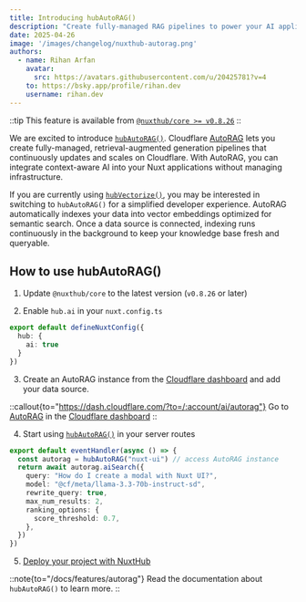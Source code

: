 ```yaml
---
title: Introducing hubAutoRAG()
description: "Create fully-managed RAG pipelines to power your AI applications with accurate and up-to-date information."
date: 2025-04-26
image: '/images/changelog/nuxthub-autorag.png'
authors:
  - name: Rihan Arfan
    avatar:
      src: https://avatars.githubusercontent.com/u/20425781?v=4
    to: https://bsky.app/profile/rihan.dev
    username: rihan.dev
---
```


::tip
This feature is available from [`@nuxthub/core >= v0.8.26`](https://github.com/nuxt-hub/core/releases/tag/v0.8.26)
::


We are excited to introduce [`hubAutoRAG()`](/docs/features/autorag). Cloudflare [AutoRAG](https://developers.cloudflare.com/autorag/) lets you create fully-managed, retrieval-augmented generation pipelines that continuously updates and scales on Cloudflare. With AutoRAG, you can integrate context-aware AI into your Nuxt applications without managing infrastructure.

If you are currently using [`hubVectorize()`](/docs/features/vectorize), you may be interested in switching to `hubAutoRAG()` for a simplified developer experience. AutoRAG automatically indexes your data into vector embeddings optimized for semantic search. Once a data source is connected, indexing runs continuously in the background to keep your knowledge base fresh and queryable.

## How to use hubAutoRAG()

1. Update `@nuxthub/core` to the latest version (`v0.8.26` or later)

2. Enable `hub.ai` in your `nuxt.config.ts`

```ts [nuxt.config.ts]
export default defineNuxtConfig({
  hub: {
    ai: true
  }
})
```

3. Create an AutoRAG instance from the [Cloudflare dashboard](https://dash.cloudflare.com/?to=/:account/ai/autorag) and add your data source.

::callout{to="https://dash.cloudflare.com/?to=/:account/ai/autorag"}
Go to [AutoRAG](https://dash.cloudflare.com/?to=/:account/ai/autorag) in the [Cloudflare dashboard](https://dash.cloudflare.com/?to=/:account/ai/autorag)
::

4. Start using [`hubAutoRAG()`](/docs/features/browser) in your server routes

```ts [server/api/rag.ts]
export default eventHandler(async () => {
  const autorag = hubAutoRAG("nuxt-ui") // access AutoRAG instance
  return await autorag.aiSearch({
    query: "How do I create a modal with Nuxt UI?",
    model: "@cf/meta/llama-3.3-70b-instruct-sd",
    rewrite_query: true,
    max_num_results: 2,
    ranking_options: {
      score_threshold: 0.7,
    },
  })
})
```

5. [Deploy your project with NuxtHub](/docs/getting-started/deploy)

::note{to="/docs/features/autorag"}
Read the documentation about `hubAutoRAG()` to learn more.
::
